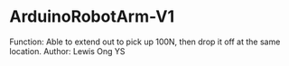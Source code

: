 # ArduinoRobotArm-V1
Function: Able to extend out to pick up 100N, then drop it off at the same location.
Author: Lewis Ong YS

